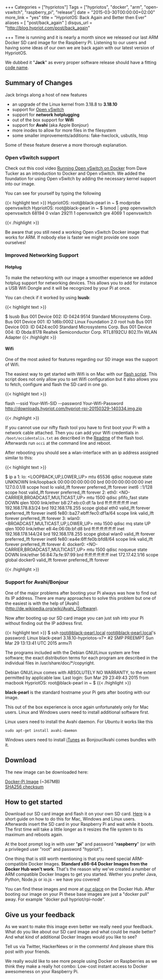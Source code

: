 +++
Categories = ["hypriotos"]
Tags = ["hypriotos", "docker", "arm", "open-vswitch", "raspberry_pi", "release"]
date = "2015-03-30T00:00:00+02:00"
more_link = "yes"
title = "HypriotOS: Back Again and Better then Ever"
aliases = [ "post/back_again" ]
disqus_url = "http://blog.hypriot.com/post/back_again"

+++
Time is running and it is nearly a month since we released our last ARM Docker SD card image for the Raspberry Pi.
Listening to our users and having some ideas of our own we are back again with our latest version of HypriotOS.

We dubbed it "__Jack__" as every proper software release should have a fitting [code name](http://royal.pingdom.com/2010/05/27/the-developer-obsession-with-code-names-114-interesting-examples/).
<!--more-->

## Summary of Changes
Jack brings along a host of new features

- an upgrade of the Linux kernel from 3.18.8 to __3.18.10__
- support for [Open vSwitch](http://openvswitch.org/)
- support for __network hotplugging__
- out of the box support for __Wifi__
- support for __Avahi__ (aka Apple Bonjour)
- more inodes to allow for more files in the filesystem
- some smaller improvements/additions: fake-hwclock, usbutils, htop

Some of these feature deserve a more thorough explanation.

### Open vSwitch support
Check out this cool video [Running Open vSwitch on Docker](https://www.youtube.com/watch?v=sBy0NVBPc9g) from Dave Tucker as an introduction to Docker and Open vSwitch.
We added the foundation for using Open vSwitch by adding the necessary kernel support into our image.

You can see for yourself by typing the following

{{< highlight text >}}
HypriotOS: root@black-pearl in ~
$ modprobe openvswitch
HypriotOS: root@black-pearl in ~
$ lsmod | grep openvswitch
openvswitch            68194  0
vxlan                  29211  1 openvswitch
gre                     4069  1 openvswitch

{{< /highlight >}}

Be aware that you still need a working Open vSwitch Docker image that works for ARM.
If nobody else is faster we might provide one soon ourselves!


### Improved Networking Support

#### Hotplug
To make the networking with our image a smoother experience we added hotplug support for networking devices.
This allows you to add for instance a USB Wifi Dongle and it will be recognized by your Pi at once.

You can check if it worked by using __lsusb__:

{{< highlight text >}}

$ lsusb
Bus 001 Device 002: ID 0424:9514 Standard Microsystems Corp.
Bus 001 Device 001: ID 1d6b:0002 Linux Foundation 2.0 root hub
Bus 001 Device 003: ID 0424:ec00 Standard Microsystems Corp.
Bus 001 Device 004: ID 0bda:8178 Realtek Semiconductor Corp. RTL8192CU 802.11n WLAN Adapter
{{< /highlight >}}

#### Wifi
One of the most asked for features regarding our SD image was the support of Wifi.

The easiest way to get started with Wifi is on Mac with our [flash script](https://github.com/hypriot/flash).
This script does not only allow you to set Wifi configuration but it also allows you to fetch, configure and flash the SD card in one go.

{{< highlight text >}}

flash --ssid Your-Wifi-SID --password Your-Wifi-Password http://downloads.hypriot.com/hypriot-rpi-20150329-140334.img.zip

{{< /highlight >}}

If you cannot use our nifty flash tool you have to first boot your Pi with a network cable attached.
Then you can add your Wifi credentials in `/boot/occidentalis.txt` as described in the [Readme](https://github.com/hypriot/flash#occidentalistxt) of the flash tool.
Afterwards run `occi` at the command line and reboot.

After rebooting you should see a wlan-interface with an ip address assigned similar to this:

{{< highlight text >}}

$ ip a
1: lo: <LOOPBACK,UP,LOWER_UP> mtu 65536 qdisc noqueue state UNKNOWN
    link/loopback 00:00:00:00:00:00 brd 00:00:00:00:00:00
    inet 127.0.0.1/8 scope host lo
       valid_lft forever preferred_lft forever
    inet6 ::1/128 scope host
       valid_lft forever preferred_lft forever
2: eth0: <NO-CARRIER,BROADCAST,MULTICAST,UP> mtu 1500 qdisc pfifo_fast state DOWN qlen 1000
    link/ether b8:27:eb:c0:df:1a brd ff:ff:ff:ff:ff:ff
    inet 192.168.178.83/24 brd 192.168.178.255 scope global eth0
       valid_lft forever preferred_lft forever
    inet6 fe80::ba27:ebff:fec0:df1a/64 scope link
       valid_lft forever preferred_lft forever
3: wlan0: <BROADCAST,MULTICAST,UP,LOWER_UP> mtu 1500 qdisc mq state UP qlen 1000
    link/ether e8:4e:06:0b:bf:d8 brd ff:ff:ff:ff:ff:ff
    inet 192.168.178.144/24 brd 192.168.178.255 scope global wlan0
       valid_lft forever preferred_lft forever
    inet6 fe80::ea4e:6ff:fe0b:bfd8/64 scope link
       valid_lft forever preferred_lft forever
4: docker0: <NO-CARRIER,BROADCAST,MULTICAST,UP> mtu 1500 qdisc noqueue state DOWN
    link/ether 56:84:7a:fe:97:99 brd ff:ff:ff:ff:ff:ff
    inet 172.17.42.1/16 scope global docker0
       valid_lft forever preferred_lft forever

{{< /highlight >}}

### Support for Avahi/Bonjour
One of the major problems after booting your Pi always was how to find out its IP address.
There are many approaches to solve this problem but one of the easiest is with the help of [Avahi](http://de.wikipedia.org/wiki/Avahi_(Software).

Now after booting up our SD card image you can just ssh into your Pi without finding out the IP address first.

{{< highlight text >}}
$ ssh root@black-pearl.local
root@black-pearl.local's password:
Linux black-pearl 3.18.10-hypriotos-v7+ #2 SMP PREEMPT Sun Mar 29 13:13:41 UTC 2015 armv7l

The programs included with the Debian GNU/Linux system are free software;
the exact distribution terms for each program are described in the
individual files in /usr/share/doc/*/copyright.

Debian GNU/Linux comes with ABSOLUTELY NO WARRANTY, to the extent
permitted by applicable law.
Last login: Sun Mar 29 23:49:43 2015 from macbook
HypriotOS: root@black-pearl in ~
$
{{< /highlight >}}

__black-pearl__ is the standard hostname your Pi gets after booting with our image.

This out of the box experience is once again unfortunately only for Mac users.
Linux and Windows users need to install additional software first.

Linux users need to install the Avahi daemon. For Ubuntu it works like this

`sudo apt-get install avahi-daemon`

Windows users need to install [iTunes](https://www.apple.com/de/itunes/download/) as Bonjour/Avahi comes bundles with it.

## Download
The new image can be downloaded here:

[Docker-Pi Image](http://downloads.hypriot.com/hypriot-rpi-20150329-140334.img.zip) (~367MB)  
[SHA256 checksum](http://downloads.hypriot.com/hypriot-rpi-20150329-140334.img.zip.sha256)

## How to get started
Download our SD card image and flash it on your own SD card. [Here](http://computers.tutsplus.com/articles/how-to-flash-an-sd-card-for-raspberry-pi--mac-53600) is a short guide on how to do this for Mac, Windows and Linux users. Afterwards insert the SD card in your Raspberry Pi and wait while it boots. The first time will take a little longer as it resizes the file system to its maximum and reboots again.

At the boot prompt log in with user "__pi__" and password "__raspberry__" (or with a privileged user "root" and password "hypriot").

One thing that is still worth mentioning is that you need special ARM-compatible Docker Images.
__Standard x86-64 Docker Images from the Docker Hub won't work__. That's the reason why we've created a number of ARM compatible Docker Images to get you started. Wether you prefer Java, Python, Node.js or io.js - we have you covered!

You can find these images and more at [our place](https://registry.hub.docker.com/repos/hypriot/) on the Docker Hub. After booting our image on your Pi these base images are just a "docker pull" away. For example "docker pull hypriot/rpi-node".

## Give us your feedback
As we want to make this image even better we really need your feedback. What do you like about our SD card image and what could be made better? And what kind of additional Docker Images would you like to see?

Tell us via Twitter, HackerNews or in the comments!
And please share this post with your friends.

We really would like to see more people using Docker on Raspberries as we think they make a really hot combo:
Low-cost instant access to Docker awesomeness on your Raspberry Pi.
